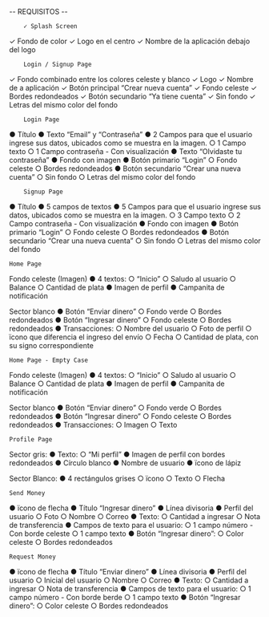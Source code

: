 -- REQUISITOS --

        ✓ Splash Screen
✓ Fondo de color
✓ Logo en el centro
✓ Nombre de la aplicación debajo del logo

        Login / Signup Page
✓ Fondo combinado entre los colores celeste y blanco
✓ Logo
✓ Nombre de a aplicación
✓ Botón principal “Crear nueva cuenta”
✓   Fondo celeste
✓   Bordes redondeados
✓ Botón secundario “Ya tiene cuenta”
✓   Sin fondo
✓  Letras del mismo color del fondo

        Login Page
● Título
● Texto “Email” y “Contraseña”
● 2 Campos para que el usuario ingrese sus datos, ubicados como se muestra
en la imagen.
○ 1 Campo texto
○ 1 Campo contraseña - Con visualización
● Texto “Olvidaste tu contraseña”
● Fondo con imagen
● Botón primario “Login”
○ Fondo celeste
○ Bordes redondeados
● Botón secundario “Crear una nueva cuenta”
○ Sin fondo
○ Letras del mismo color del fondo

        Signup Page
● Título
● 5 campos de textos
● 5 Campos para que el usuario ingrese sus datos, ubicados como se muestra
en la imagen.
○ 3 Campo texto
○ 2 Campo contraseña - Con visualización
● Fondo con imagen
● Botón primario “Login”
○ Fondo celeste
○ Bordes redondeados
● Botón secundario “Crear una nueva cuenta”
○ Sin fondo
○ Letras del mismo color del fondo

    Home Page 
Fondo celeste (Imagen)
● 4 textos:
○ “Inicio”
○ Saludo al usuario
○ Balance
○ Cantidad de plata
● Imagen de perfil
● Campanita de notificación

Sector blanco
● Botón “Enviar dinero”
○ Fondo verde
○ Bordes redondeados
● Botón “Ingresar dinero”
○ Fondo celeste
○ Bordes redondeados
● Transacciones:
○ Nombre del usuario
○ Foto de perfil
○ ïcono que diferencia el ingreso del envío
○ Fecha
○ Cantidad de plata, con su signo correspondiente

    Home Page - Empty Case 
Fondo celeste (Imagen)
● 4 textos:
○ “Inicio”
○ Saludo al usuario
○ Balance
○ Cantidad de plata
● Imagen de perfil
● Campanita de notificación

Sector blanco
● Botón “Enviar dinero”
○ Fondo verde
○ Bordes redondeados
● Botón “Ingresar dinero”
○ Fondo celeste
○ Bordes redondeados
● Transacciones:
○ Imagen
○ Texto

    Profile Page 
Sector gris:
● Texto:
○ “Mi perfil”
● Imagen de perfil con bordes redondeados
● Círculo blanco
● Nombre de usuario
● ïcono de lápiz

Sector Blanco:
● 4 rectángulos grises
○ ïcono
○ Texto
○ Flecha

    Send Money
● ïcono de flecha
● Título “Ingresar dinero”
● Línea divisoria
● Perfil del usuario
○ Foto
○ Nombre
○ Correo
● Texto:
○ Cantidad a ingresar
○ Nota de transferencia
● Campos de texto para el usuario:
○ 1 campo número - Con borde celeste
○ 1 campo texto
● Botón “Ingresar dinero”:
○ Color celeste
○ Bordes redondeados

    Request Money
● ïcono de flecha
● Título “Enviar dinero”
● Línea divisoria
● Perfil del usuario
○ Inicial del usuario
○ Nombre
○ Correo
● Texto:
○ Cantidad a ingresar
○ Nota de transferencia
● Campos de texto para el usuario:
○ 1 campo número - Con borde berde
○ 1 campo texto
● Botón “Ingresar dinero”:
○ Color celeste
○ Bordes redondeados